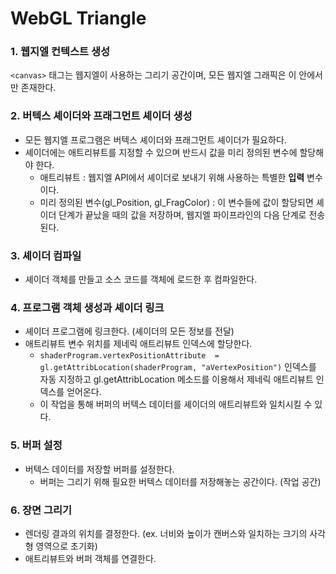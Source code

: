 # WebGL Triangle

### 1. 웹지엘 컨텍스트 생성

`<canvas>` 태그는 웹지엘이 사용하는 그리기 공간이며, 모든 웹지엘 그래픽은 이 안에서만 존재한다.

### 2. 버텍스 셰이더와 프래그먼트  셰이더 생성

- 모든 웹지엘 프로그램은 버텍스 셰이더와 프래그먼트 셰이더가 필요하다. 
- 셰이더에는 애트리뷰트를 지정할 수 있으며 반드시 값을 미리 정의된 변수에 할당해야 한다.
    - 애트리뷰트 : 웹지엘 API에서 셰이더로 보내기 위해 사용하는 특별한 **입력** 변수이다.
    - 미리 정의된 변수(gl_Position, gl_FragColor) : 이 변수들에 값이 할당되면 셰이더 단계가 끝났을 때의 값을 저장하며, 웹지엘 파이프라인의 다음 단계로 전송된다.

### 3. 셰이더 컴파일

- 셰이더 객체를 만들고 소스 코드를 객체에 로드한 후 컴파일한다.

### 4. 프로그램  객체 생성과 셰이더 링크

- 셰이더 프로그램에 링크한다. (셰이더의 모든  정보를 전달)
- 애트리뷰트 변수 위치를 제네릭 애트리뷰트 인덱스에 할당한다. 
    - `shaderProgram.vertexPositionAttribute  = gl.getAttribLocation(shaderProgram, "aVertexPosition")` 인덱스를 자동 지정하고 gl.getAttribLocation  메소드를 이용해서 제네릭 애트리뷰트 인덱스를 얻어온다.
    - 이 작업을 통해  버퍼의 버텍스 데이터를 셰이더의 애트리뷰트와 일치시킬 수 있다.

### 5. 버퍼 설정

- 버텍스 데이터를 저장할 버퍼를 설정한다.
    - 버퍼는 그리기 위해 필요한 버텍스 데이터를 저장해놓는 공간이다. (작업 공간)

### 6. 장면 그리기

- 렌더링 결과의 위치를 결정한다. (ex. 너비와 높이가 캔버스와 일치하는 크기의 사각형 영역으로 초기화)
- 애트리뷰트와 버퍼 객체를 연결한다.
